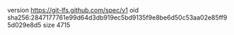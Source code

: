 version https://git-lfs.github.com/spec/v1
oid sha256:2847177761e99d64d3db919ec5bd9135f9e8be6d50c53aa02e85ff95d029e8d5
size 4715
